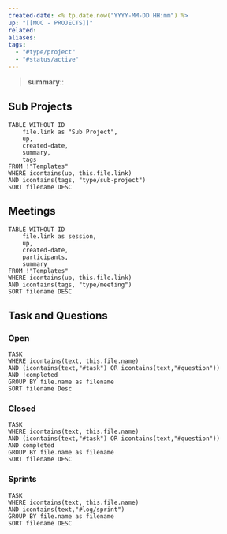 ```yaml
---
created-date: <% tp.date.now("YYYY-MM-DD HH:mm") %>
up: "[[MOC - PROJECTS]]"
related: 
aliases: 
tags:
  - "#type/project"
  - "#status/active"
---
```


>**summary**::

## Sub Projects
```dataview
TABLE WITHOUT ID
	file.link as "Sub Project",
	up,
	created-date,
	summary,
	tags
FROM !"Templates"
WHERE icontains(up, this.file.link)
AND icontains(tags, "type/sub-project")
SORT filename DESC
```

## Meetings
```dataview
TABLE WITHOUT ID
	file.link as session,
	up,
	created-date,
	participants,
	summary
FROM !"Templates"
WHERE icontains(up, this.file.link)
AND icontains(tags, "type/meeting")
SORT filename DESC
```

## Task and Questions

### Open
``` dataview
TASK
WHERE icontains(text, this.file.name)
AND (icontains(text,"#task") OR icontains(text,"#question"))
AND !completed
GROUP BY file.name as filename
SORT filename Desc
```
### Closed
```dataview
TASK
WHERE icontains(text, this.file.name)
AND (icontains(text,"#task") OR icontains(text,"#question"))
AND completed
GROUP BY file.name as filename
SORT filename DESC
```
### Sprints
```dataview
TASK
WHERE icontains(text, this.file.name)
AND icontains(text,"#log/sprint")
GROUP BY file.name as filename
SORT filename DESC
```